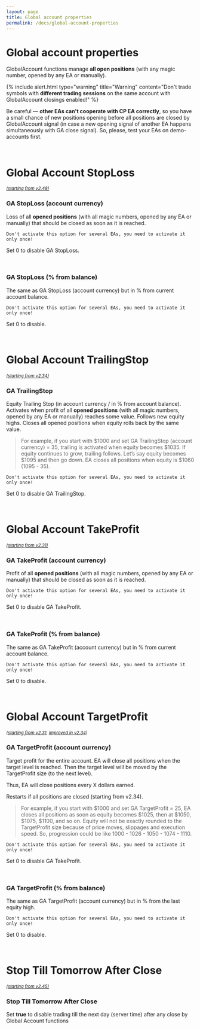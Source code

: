 ```yaml
---
layout: page
title: Global account properties
permalink: /docs/global-account-properties
---
```


# Global account properties

GlobalAccount functions manage **all open positions** (with any magic number, opened by any EA or manually).

{% include alert.html type="warning" title="Warning" content="Don't trade symbols with **different trading sessions** on the same account with GlobalAccount closings enabled!" %}

Be careful — **other EAs can't cooperate with CP EA correctly**, so you have a small chance of new positions opening before all positions are closed by GlobalAccount signal (in case a new opening signal of another EA happens simultaneously with GA close signal). So, please, test your EAs on demo-accounts first.

<br />

# Global Account StopLoss

<sup>[*(starting from v2.48)*](/docs/versions-history#20220702-248)</sup>

### GA StopLoss (account currency)

Loss of all **opened positions** (with all magic numbers, opened by any EA or manually) that should be closed as soon as it is reached.

    Don't activate this option for several EAs, you need to activate it only once!

Set 0 to disable GA StopLoss.

<br />

### GA StopLoss (% from balance)

The same as GA StopLoss (account currency) but in % from current account balance.

    Don't activate this option for several EAs, you need to activate it only once!

Set 0 to disable.

<br />

# Global Account TrailingStop

<sup>[*(starting from v2.34)*](/docs/versions-history#20210612-234)</sup>

### GA TrailingStop

Equity Trailing Stop (in account currency / in % from account balance).
Activates when profit of all **opened positions** (with all magic numbers, opened by any EA or manually) reaches some value. Follows new equity highs. Closes all opened positions when equity rolls back by the same value.

> For example, if you start with $1000 and set GA TrailingStop (account currency) = 35, trailing is activated when equity becomes $1035. If equity continues to grow, trailing follows. Let’s say equity becomes $1095 and then go down. EA closes all positions when equity is $1060 (1095 - 35).

    Don't activate this option for several EAs, you need to activate it only once!

Set 0 to disable GA TrailingStop.

<br />

# Global Account TakeProfit

<sup>[*(starting from v2.31)*](/docs/versions-history#20210508-231)</sup>

### GA TakeProfit (account currency)

Profit of all **opened positions** (with all magic numbers, opened by any EA or manually) that should be closed as soon as it is reached.

    Don't activate this option for several EAs, you need to activate it only once!

Set 0 to disable GA TakeProfit.

<br />

### GA TakeProfit (% from balance)

The same as GA TakeProfit (account currency) but in % from current account balance.

    Don't activate this option for several EAs, you need to activate it only once!

Set 0 to disable.

<br />

# Global Account TargetProfit

<sup>*([starting from v2.31](/docs/versions-history#20210508-231), [improved in v2.34](/docs/versions-history#20210612-234))*</sup>

### GA TargetProfit (account currency)

Target profit for the entire account. EA will close all positions when the target level is reached. Then the target level will be moved by the TargetProfit size (to the next level).

Thus, EA will close positions every X dollars earned.

Restarts if all positions are closed (starting from v2.34).

> For example, if you start with $1000 and set GA TargetProfit = 25, EA closes all positions as soon as equity becomes $1025, then at $1050, $1075, $1100, and so on. Equity will not be exactly rounded to the TargetProfit size because of price moves, slippages and execution speed. So, progression could be like 1000 - 1026 - 1050 - 1074 - 1110.

    Don't activate this option for several EAs, you need to activate it only once!


Set 0 to disable GA TakeProfit.

<br />

### GA TargetProfit (% from balance)

The same as GA TargetProfit (account currency) but in % from the last equity high.

    Don't activate this option for several EAs, you need to activate it only once!

Set 0 to disable.

<br />

# Stop Till Tomorrow After Close

<sup>[*(starting from v2.45)*](/docs/versions-history#20220421-245)</sup>

### Stop Till Tomorrow After Close

Set **true** to disable trading till the next day (server time) after any close by Global Account functions
